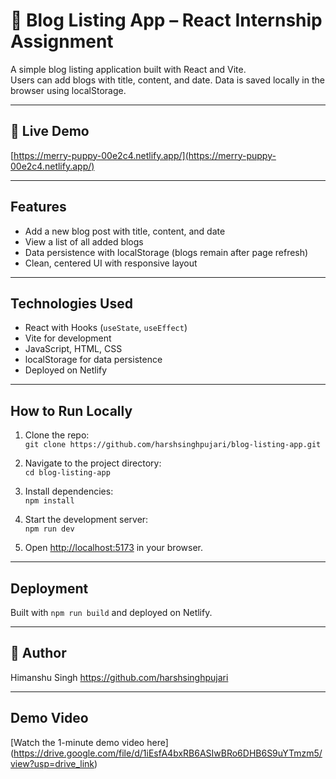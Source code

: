 # 📝 Blog Listing App – React Internship Assignment

A simple blog listing application built with React and Vite.  
Users can add blogs with title, content, and date. Data is saved locally in the browser using localStorage.

---

## 🔗 Live Demo

[https://merry-puppy-00e2c4.netlify.app/](https://merry-puppy-00e2c4.netlify.app/)

---

## Features

- Add a new blog post with title, content, and date  
- View a list of all added blogs  
- Data persistence with localStorage (blogs remain after page refresh)  
- Clean, centered UI with responsive layout  

---

## Technologies Used

- React with Hooks (`useState`, `useEffect`)  
- Vite for development  
- JavaScript, HTML, CSS  
- localStorage for data persistence  
- Deployed on Netlify  

---

## How to Run Locally

1. Clone the repo:  
   `git clone https://github.com/harshsinghpujari/blog-listing-app.git`

2. Navigate to the project directory:  
   `cd blog-listing-app`

3. Install dependencies:  
   `npm install`

4. Start the development server:  
   `npm run dev`

5. Open [http://localhost:5173](http://localhost:5173) in your browser.

---

## Deployment

Built with `npm run build` and deployed on Netlify.

---

## 🙌 Author

Himanshu Singh
https://github.com/harshsinghpujari 

---

## Demo Video

[Watch the 1-minute demo video here] (https://drive.google.com/file/d/1iEsfA4bxRB6ASIwBRo6DHB6S9uYTmzm5/view?usp=drive_link)


